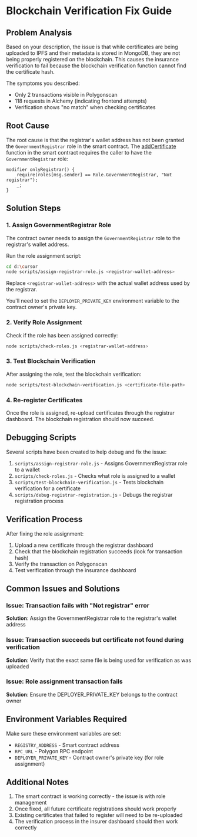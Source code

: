 # Blockchain Verification Fix Guide

## Problem Analysis

Based on your description, the issue is that while certificates are being uploaded to IPFS and their metadata is stored in MongoDB, they are not being properly registered on the blockchain. This causes the insurance verification to fail because the blockchain verification function cannot find the certificate hash.

The symptoms you described:
- Only 2 transactions visible in Polygonscan
- 118 requests in Alchemy (indicating frontend attempts)
- Verification shows "no match" when checking certificates

## Root Cause

The root cause is that the registrar's wallet address has not been granted the `GovernmentRegistrar` role in the smart contract. The [addCertificate](file:///D:/cursor/contracts/contracts/DeathCertificateRegistry.sol#L44-L56) function in the smart contract requires the caller to have the `GovernmentRegistrar` role:

```solidity
modifier onlyRegistrar() {
    require(roles[msg.sender] == Role.GovernmentRegistrar, "Not registrar");
    _;
}
```

## Solution Steps

### 1. Assign GovernmentRegistrar Role

The contract owner needs to assign the `GovernmentRegistrar` role to the registrar's wallet address.

Run the role assignment script:
```bash
cd d:\cursor
node scripts/assign-registrar-role.js <registrar-wallet-address>
```

Replace `<registrar-wallet-address>` with the actual wallet address used by the registrar.

You'll need to set the `DEPLOYER_PRIVATE_KEY` environment variable to the contract owner's private key.

### 2. Verify Role Assignment

Check if the role has been assigned correctly:
```bash
node scripts/check-roles.js <registrar-wallet-address>
```

### 3. Test Blockchain Verification

After assigning the role, test the blockchain verification:
```bash
node scripts/test-blockchain-verification.js <certificate-file-path>
```

### 4. Re-register Certificates

Once the role is assigned, re-upload certificates through the registrar dashboard. The blockchain registration should now succeed.

## Debugging Scripts

Several scripts have been created to help debug and fix the issue:

1. `scripts/assign-registrar-role.js` - Assigns GovernmentRegistrar role to a wallet
2. `scripts/check-roles.js` - Checks what role is assigned to a wallet
3. `scripts/test-blockchain-verification.js` - Tests blockchain verification for a certificate
4. `scripts/debug-registrar-registration.js` - Debugs the registrar registration process

## Verification Process

After fixing the role assignment:

1. Upload a new certificate through the registrar dashboard
2. Check that the blockchain registration succeeds (look for transaction hash)
3. Verify the transaction on Polygonscan
4. Test verification through the insurance dashboard

## Common Issues and Solutions

### Issue: Transaction fails with "Not registrar" error
**Solution**: Assign the GovernmentRegistrar role to the registrar's wallet address

### Issue: Transaction succeeds but certificate not found during verification
**Solution**: Verify that the exact same file is being used for verification as was uploaded

### Issue: Role assignment transaction fails
**Solution**: Ensure the DEPLOYER_PRIVATE_KEY belongs to the contract owner

## Environment Variables Required

Make sure these environment variables are set:
- `REGISTRY_ADDRESS` - Smart contract address
- `RPC_URL` - Polygon RPC endpoint
- `DEPLOYER_PRIVATE_KEY` - Contract owner's private key (for role assignment)

## Additional Notes

1. The smart contract is working correctly - the issue is with role management
2. Once fixed, all future certificate registrations should work properly
3. Existing certificates that failed to register will need to be re-uploaded
4. The verification process in the insurer dashboard should then work correctly